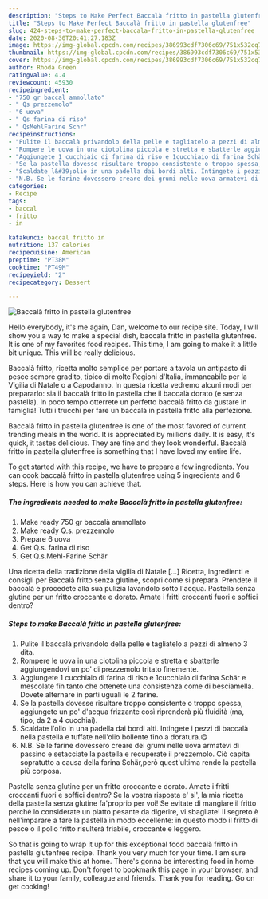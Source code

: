 ```yaml
---
description: "Steps to Make Perfect Baccalà fritto in pastella glutenfree"
title: "Steps to Make Perfect Baccalà fritto in pastella glutenfree"
slug: 424-steps-to-make-perfect-baccala-fritto-in-pastella-glutenfree
date: 2020-08-30T20:41:27.183Z
image: https://img-global.cpcdn.com/recipes/386993cdf7306c69/751x532cq70/baccala-fritto-in-pastella-glutenfree-recipe-main-photo.jpg
thumbnail: https://img-global.cpcdn.com/recipes/386993cdf7306c69/751x532cq70/baccala-fritto-in-pastella-glutenfree-recipe-main-photo.jpg
cover: https://img-global.cpcdn.com/recipes/386993cdf7306c69/751x532cq70/baccala-fritto-in-pastella-glutenfree-recipe-main-photo.jpg
author: Rhoda Green
ratingvalue: 4.4
reviewcount: 45930
recipeingredient:
- "750 gr baccal ammollato"
- " Qs prezzemolo"
- "6 uova"
- " Qs farina di riso"
- " QsMehlFarine Schr"
recipeinstructions:
- "Pulite il baccalà privandolo della pelle e tagliatelo a pezzi di almeno 3 dita."
- "Rompere le uova in una ciotolina piccola e stretta e sbatterle aggiungendovi un po&#39; di prezzemolo tritato finemente."
- "Aggiungete 1 cucchiaio di farina di riso e 1cucchiaio di farina Schär e mescolate fin tanto che ottenete una consistenza come di besciamella. Dovete alternare in parti uguali le 2 farine."
- "Se la pastella dovesse risultare troppo consistente o troppo spessa, aggiungete un po&#39; d&#39;acqua frizzante così riprenderà più fluidità (ma, tipo, da 2 a 4 cucchiai)."
- "Scaldate l&#39;olio in una padella dai bordi alti. Intingete i pezzi di baccalà nella pastella e tuffate nell&#39;olio bollente fino a doratura.😋"
- "N.B. Se le farine dovessero creare dei grumi nelle uova armatevi di passino e setacciate la pastella e recuperate il prezzemolo. Ciò capita sopratutto a causa della farina Schär,però quest&#39;ultima rende la pastella più corposa."
categories:
- Recipe
tags:
- baccal
- fritto
- in

katakunci: baccal fritto in 
nutrition: 137 calories
recipecuisine: American
preptime: "PT38M"
cooktime: "PT49M"
recipeyield: "2"
recipecategory: Dessert

---
```



![Baccalà fritto in pastella glutenfree](https://img-global.cpcdn.com/recipes/386993cdf7306c69/751x532cq70/baccala-fritto-in-pastella-glutenfree-recipe-main-photo.jpg)

Hello everybody, it's me again, Dan, welcome to our recipe site. Today, I will show you a way to make a special dish, baccalà fritto in pastella glutenfree. It is one of my favorites food recipes. This time, I am going to make it a little bit unique. This will be really delicious.

Baccalà fritto, ricetta molto semplice per portare a tavola un antipasto di pesce sempre gradito, tipico di molte Regioni d&#39;Italia, immancabile per la Vigilia di Natale o a Capodanno. In questa ricetta vedremo alcuni modi per prepararlo: sia il baccalà fritto in pastella che il baccalà dorato (e senza pastella). In poco tempo otterrete un perfetto baccalà fritto da gustare in famiglia! Tutti i trucchi per fare un baccalà in pastella fritto alla perfezione.

Baccalà fritto in pastella glutenfree is one of the most favored of current trending meals in the world. It is appreciated by millions daily. It is easy, it's quick, it tastes delicious. They are fine and they look wonderful. Baccalà fritto in pastella glutenfree is something that I have loved my entire life.


To get started with this recipe, we have to prepare a few ingredients. You can cook baccalà fritto in pastella glutenfree using 5 ingredients and 6 steps. Here is how you can achieve that.

<!--inarticleads1-->

##### The ingredients needed to make Baccalà fritto in pastella glutenfree:

1. Make ready 750 gr baccalà ammollato
1. Make ready  Q.s. prezzemolo
1. Prepare 6 uova
1. Get  Q.s. farina di riso
1. Get  Q.s.Mehl-Farine Schär


Una ricetta della tradizione della vigilia di Natale […] Ricetta, ingredienti e consigli per Baccalà fritto senza glutine, scopri come si prepara. Prendete il baccalà e procedete alla sua pulizia lavandolo sotto l&#39;acqua. Pastella senza glutine per un fritto croccante e dorato. Amate i fritti croccanti fuori e soffici dentro? 

<!--inarticleads2-->

##### Steps to make Baccalà fritto in pastella glutenfree:

1. Pulite il baccalà privandolo della pelle e tagliatelo a pezzi di almeno 3 dita.
1. Rompere le uova in una ciotolina piccola e stretta e sbatterle aggiungendovi un po&#39; di prezzemolo tritato finemente.
1. Aggiungete 1 cucchiaio di farina di riso e 1cucchiaio di farina Schär e mescolate fin tanto che ottenete una consistenza come di besciamella. Dovete alternare in parti uguali le 2 farine.
1. Se la pastella dovesse risultare troppo consistente o troppo spessa, aggiungete un po&#39; d&#39;acqua frizzante così riprenderà più fluidità (ma, tipo, da 2 a 4 cucchiai).
1. Scaldate l&#39;olio in una padella dai bordi alti. Intingete i pezzi di baccalà nella pastella e tuffate nell&#39;olio bollente fino a doratura.😋
1. N.B. Se le farine dovessero creare dei grumi nelle uova armatevi di passino e setacciate la pastella e recuperate il prezzemolo. Ciò capita sopratutto a causa della farina Schär,però quest&#39;ultima rende la pastella più corposa.


Pastella senza glutine per un fritto croccante e dorato. Amate i fritti croccanti fuori e soffici dentro? Se la vostra risposta e&#39; si&#39;, la mia ricetta della pastella senza glutine fa&#39;proprio per voi! Se evitate di mangiare il fritto perché lo considerate un piatto pesante da digerire, vi sbagliate! Il segreto è nell&#39;imparare a fare la pastella in modo eccellente: in questo modo il fritto di pesce o il pollo fritto risulterà friabile, croccante e leggero. 

So that is going to wrap it up for this exceptional food baccalà fritto in pastella glutenfree recipe. Thank you very much for your time. I am sure that you will make this at home. There's gonna be interesting food in home recipes coming up. Don't forget to bookmark this page in your browser, and share it to your family, colleague and friends. Thank you for reading. Go on get cooking!
